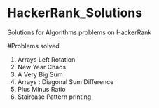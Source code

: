 # HackerRank_Solutions
Solutions for Algorithms problems on HackerRank

#Problems solved.

1. Arrays Left Rotation 
2. New Year Chaos
3. A Very Big Sum
4. Arrays : Diagonal Sum Difference
5. Plus Minus Ratio
6. Staircase Pattern printing

